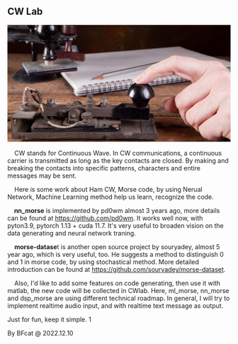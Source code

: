 ## CW Lab

![](./img/hamcodes-640x336.jpg)

&nbsp;&nbsp;&nbsp;&nbsp;CW stands for Continuous Wave. In CW communications, a continuous carrier is transmitted as long as the key contacts are closed. By making and breaking the contacts into specific patterns, characters and entire messages may be sent.

&nbsp;&nbsp;&nbsp;&nbsp;Here is some work about Ham CW, Morse code, by using Nerual Network, Machine Learning method help us learn, recognize the code.

&nbsp;&nbsp;&nbsp;**&nbsp;nn_morse** is implemented by pd0wm almost 3 years ago, more details can be found at <https://github.com/pd0wm>. It works well now, with pyton3.9, pytorch 1.13 + cuda 11.7. It's very useful to broaden vision on the data generating and neural network traning.

&nbsp;&nbsp;&nbsp;&nbsp;**morse-datase**t is another open source project by souryadey, almost 5 year ago, which is very useful, too. He suggests a method to distinguish 0 and 1 in morse code, by using stochastical method. More detailed introduction can be found at <https://github.com/souryadey/morse-dataset>.

&nbsp;&nbsp;&nbsp;&nbsp;Also, I'd like to add some features on code generating, then use it with matlab, the new code will be collected in  CWlab. Here, ml_morse, nn_morse and dsp_morse are using different technical roadmap. In general,  I will try to implement realtime audio input, and with realtime text message as output.

Just for fun,  keep it simple. 1

By BFcat @  2022.12.10
